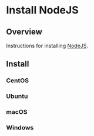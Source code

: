 # Install NodeJS

## Overview

Instructions for installing [NodeJS](https://nodejs.org).

## Install

### CentOS

### Ubuntu

### macOS

### Windows
